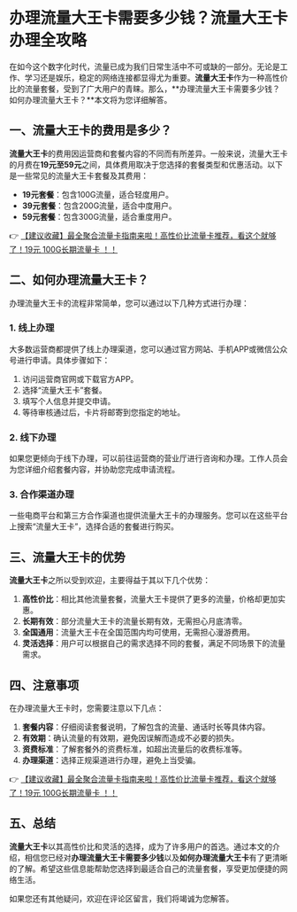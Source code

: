 # 办理流量大王卡需要多少钱？流量大王卡办理全攻略

在如今这个数字化时代，流量已成为我们日常生活中不可或缺的一部分。无论是工作、学习还是娱乐，稳定的网络连接都显得尤为重要。**流量大王卡**作为一种高性价比的流量套餐，受到了广大用户的青睐。那么，**办理流量大王卡需要多少钱？如何办理流量大王卡？**本文将为您详细解答。

## 一、流量大王卡的费用是多少？

**流量大王卡**的费用因运营商和套餐内容的不同而有所差异。一般来说，流量大王卡的月费在**19元至59元**之间，具体费用取决于您选择的套餐类型和优惠活动。以下是一些常见的流量大王卡套餐及其费用：

- **19元套餐**：包含100G流量，适合轻度用户。
- **39元套餐**：包含200G流量，适合中度用户。
- **59元套餐**：包含300G流量，适合重度用户。

👉 [【建议收藏】最全聚合流量卡指南来啦！高性价比流量卡推荐，看这个就够了！19元 100G长期流量卡 ！！](https://bit.ly/Liuliangka)

## 二、如何办理流量大王卡？

办理流量大王卡的流程非常简单，您可以通过以下几种方式进行办理：

### 1. 线上办理

大多数运营商都提供了线上办理渠道，您可以通过官方网站、手机APP或微信公众号进行申请。具体步骤如下：

1. 访问运营商官网或下载官方APP。
2. 选择“流量大王卡”套餐。
3. 填写个人信息并提交申请。
4. 等待审核通过后，卡片将邮寄到您指定的地址。

### 2. 线下办理

如果您更倾向于线下办理，可以前往运营商的营业厅进行咨询和办理。工作人员会为您详细介绍套餐内容，并协助您完成申请流程。

### 3. 合作渠道办理

一些电商平台和第三方合作渠道也提供流量大王卡的办理服务。您可以在这些平台上搜索“流量大王卡”，选择合适的套餐进行购买。

## 三、流量大王卡的优势

**流量大王卡**之所以受到欢迎，主要得益于其以下几个优势：

1. **高性价比**：相比其他流量套餐，流量大王卡提供了更多的流量，价格却更加实惠。
2. **长期有效**：部分流量大王卡的流量长期有效，无需担心月底清零。
3. **全国通用**：流量大王卡在全国范围内均可使用，无需担心漫游费用。
4. **灵活选择**：用户可以根据自己的需求选择不同的套餐，满足不同场景下的流量需求。

## 四、注意事项

在办理流量大王卡时，您需要注意以下几点：

1. **套餐内容**：仔细阅读套餐说明，了解包含的流量、通话时长等具体内容。
2. **有效期**：确认流量的有效期，避免因误解而造成不必要的损失。
3. **资费标准**：了解套餐外的资费标准，如超出流量后的收费标准等。
4. **办理渠道**：选择正规渠道进行办理，避免上当受骗。

👉 [【建议收藏】最全聚合流量卡指南来啦！高性价比流量卡推荐，看这个就够了！19元 100G长期流量卡 ！！](https://bit.ly/Liuliangka)

## 五、总结

**流量大王卡**以其高性价比和灵活的选择，成为了许多用户的首选。通过本文的介绍，相信您已经对**办理流量大王卡需要多少钱**以及**如何办理流量大王卡**有了更清晰的了解。希望这些信息能帮助您选择到最适合自己的流量套餐，享受更加便捷的网络生活。

如果您还有其他疑问，欢迎在评论区留言，我们将竭诚为您解答。